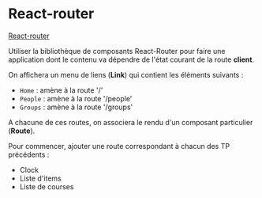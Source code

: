# React-router

[React-router](https://reacttraining.com/react-router/web/guides/quick-start)

Utiliser la bibliothèque de composants React-Router pour faire une application dont le contenu va dépendre de l'état courant de la route __client__.

On affichera un menu de liens (__Link__) qui contient les éléments suivants :
- `Home` : amène à la route '/'
- `People` : amène à la route '/people'
- `Groups` : amène à la route '/groups'

A chacune de ces routes, on associera le rendu d'un composant particulier (__Route__).

Pour commencer, ajouter une route correspondant à chacun des TP précédents :
- Clock
- Liste d'items
- Liste de courses
